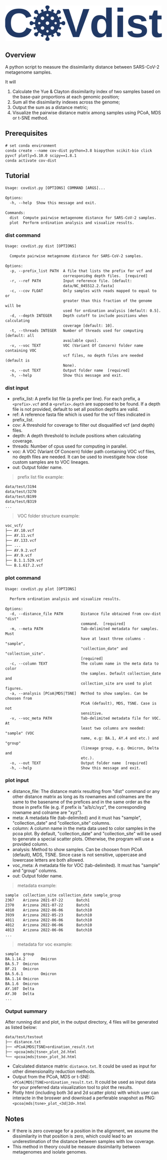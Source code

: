 ![CoV-Dist ](./img.svg)

## Overview
A python script to measure the dissimilarity distance between SARS-CoV-2 metagenome samples.

It will 
1) Calculate the Yue & Clayton dissimilarity index of two samples based on the base-pair proportions at each genomic position;
2) Sum all the dissimilarity indexes across the genome;
3) Output the sum as a distance metric;
4) Visualize the pairwise distance matrix among samples using PCoA, MDS or t-SNE method.

## Prerequisites
```
# set conda environment
conda create --name cov-dist python=3.8 biopython scikit-bio click pyvcf plotly=5.10.0 scipy==1.8.1
conda activate cov-dist
```


## Tutorial

```
Usage: covdist.py [OPTIONS] COMMAND [ARGS]...

Options:
  -h, --help  Show this message and exit.

Commands:
  dist  Compute pairwise metagenome distance for SARS-CoV-2 samples.
  plot  Perform ordination analysis and visualize results.
```

### dist command
```
Usage: covdist.py dist [OPTIONS]

  Compute pairwise metagenome distance for SARS-CoV-2 samples.

Options:
  -p, --prefix_list PATH  A file that lists the prefix for vcf and
                          corresponidng depth files.  [required]
  -r, --ref PATH          Input reference file. [default:
                          data/NC_045512.2.fasta]
  -c, --cov FLOAT         Only samples with reads mapped to equal to or
                          greater than this fraction of the genome will be
                          used for ordination analysis [default: 0.5].
  -d, --depth INTEGER     Depth cutoff to include positions when calculating
                          coverage [default: 10].
  -t, --threads INTEGER   Number of threads used for computing [default: all
                          available cpus].
  -v, --voc TEXT          VOC (Variant Of Concern) folder name containing VOC
                          vcf files, no depth files are needed (default is
                          None).
  -o, --out TEXT          Output folder name  [required]
  -h, --help              Show this message and exit.
```

### dist input
* prefix_list: A prefix list file (a prefix per line). For each prefix, a `<prefix>.vcf` and a `<prefix>.depth` are supposed to be found. If a depth file is not provided, default to set all position depths are valid.
* ref: A reference fasta file which is used for the vcf files indicated in prefix_list.
* cov: A threshold for coverage to filter out disqualified vcf (and depth) files.
* depth: A depth threshold to include positions when calculating coverage.
* threads: Number of cpus used for computing in parallel.
* voc: A VOC (Variant Of Concern) folder path containing VOC vcf files, no depth files are needed. It can be used to investigate how close custom samples are to VOC lineages.
* out: Output folder name.

> prefix list file example:
```
data/test/3194
data/test/3270
data/test/B199
data/test/B319
...
```

> VOC folder structure example:
```
voc_vcf/
├── AY.10.vcf
├── AY.11.vcf
├── AY.133.vcf
├── ...
├── AY.9.2.vcf
├── AY.9.vcf
├── B.1.1.529.vcf
└── B.1.617.2.vcf
```

### plot command
```
Usage: covdist.py plot [OPTIONS]

  Perform ordination analysis and visualize results.

Options:
  -d, --distance_file PATH        Distance file obtained from cov-dist "dist"
                                  command.  [required]
  -m, --meta PATH                 Tab-delimited metadata for samples. Must
                                  have at least three columns - "sample",
                                  "collection_date" and "collection_site".
                                  [required]
  -c, --column TEXT               The column name in the meta data to color
                                  the samples. Default collection_date and
                                  collection_site are used to plot figures.
  -a, --analysis [PCoA|MDS|TSNE]  Method to show samples. Can be choosen from
                                  PCoA (default), MDS, TSNE. Case is not
                                  sensitive.
  -v, --voc_meta PATH             Tab-delimited metadata file for VOC. At
                                  least two columns are needed: "sample" (VOC
                                  name, e.g: BA.1, AY.4 and etc.) and "group"
                                  (lineage group, e.g. Omicron, Delta and
                                  etc.).
  -o, --out TEXT                  Output folder name  [required]
  -h, --help                      Show this message and exit.
```

### plot input
* distance_file: The distance matrix resulting from "dist" command or any other distance matrix as long as its rownames and colnames are the same to the basename of the prefices and in the same order as the those in prefix file (e.g. if prefix is "a/b/c/xyz", the corresponding rowname and colname are "xyz").
* meta: A metadata file (tab-delimited) and it must has "sample", "collection_date" and "collection_site" columns.
* column: A column name in the meta data used to color samples in the pcoa plot. By default, "collection_date" and "collection_site" will be used to generate a special scatter plots. Otherwise, the program will use a provided column.
* analysis: Method to show samples. Can be choosen from PCoA (default), MDS, TSNE. Since case is not sensitive, uppercase and lowercase letters are both allowed.
* voc_meta: A metadata file for VOC (tab-delimited). It must has "sample" and "group" columns.
* out: Output folder name.

> metadata example:
```
sample  collection_site collection_date sample_group
2367    Arizona 2021-07-22      Batch1
2370    Arizona 2021-07-22      Batch1
4010    Arizona 2022-06-06      Batch10
3939    Arizona 2022-05-23      Batch10
4011    Arizona 2022-06-06      Batch10
4012    Arizona 2022-06-06      Batch10
4013    Arizona 2022-06-06      Batch10
...
```

> metadata for voc example:
```
sample  group
BA.1.14.2       Omicron
BA.5.7  Omicron
BF.21   Omicron
BA.5.6.1        Omicron
BA.1.14 Omicron
BA.1.6  Omicron
AY.107  Delta
AY.30   Delta
...
```

### Output summary
After running dist and plot, in the output directory, 4 files will be generated as listed below:
```
data/test/testout
├── distance.txt
├── <PCoA|MDS|TSNE>ordination_result.txt
├── <pcoa|mds|tsne>_plot_2d.html
└── <pcoa|mds|tsne>_plot_3d.html
```

* Calculated distance matrix: `distance.txt`. It could be used as input for other dimensionality reduction methods.
* Output from the PCoA, MDS or t-SNE: `<PCoA|MDS|TSNE>ordination_result.txt`. It could be used as input data for your preferred data visualization tool to plot the results.
* Plotly html (including both 3d and 2d scatter plots) with which user can interacte in the broswer and download a perferable snapshot as PNG: `<pcoa|mds|tsne>_plot_<3d|2d>.html`

## Notes
* If there is zero coverage for a position in the alignment, we assume the dissimilarity in that position is zero, which could lead to an underestimation of the distance between samples with low coverage.
* This method in theory could be measure dissimilarity between metagenomes and isolate genomes.
